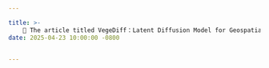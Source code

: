 ```yaml
---

title: >-
    🎉 The article titled VegeDiff：Latent Diffusion Model for Geospatial Vegetation Forecasting has been published in IEEE Transactions on Geoscience and Remote Sensing (TGRS, SCI Q1 TOP, IF=8.3).
date: 2025-04-23 10:00:00 -0800


---
```

